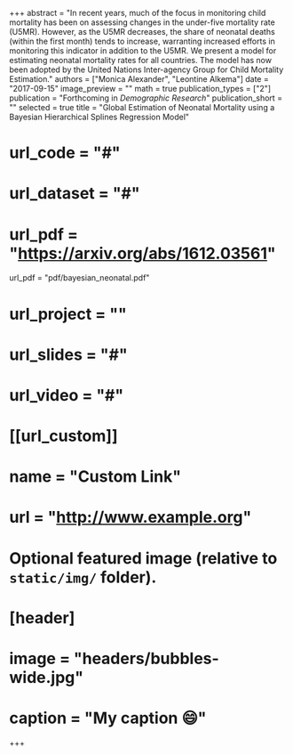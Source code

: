 +++
abstract = "In recent years, much of the focus in monitoring child mortality has been on assessing changes in the under-five mortality rate (U5MR). However, as the U5MR decreases, the share of neonatal deaths (within the first month) tends to increase, warranting increased efforts in monitoring this indicator in addition to the U5MR. We present a model for estimating neonatal mortality rates for all countries. The model has now been adopted by the United Nations Inter-agency Group for Child Mortality Estimation."
authors = ["Monica Alexander", "Leontine Alkema"]
date = "2017-09-15"
image_preview = ""
math = true
publication_types = ["2"]
publication = "Forthcoming in *Demographic Research*"
publication_short = ""
selected = true
title = "Global Estimation of Neonatal Mortality using a Bayesian Hierarchical Splines Regression Model"
# url_code = "#"
# url_dataset = "#"
# url_pdf = "https://arxiv.org/abs/1612.03561"
url_pdf = "pdf/bayesian_neonatal.pdf"
# url_project = ""
# url_slides = "#"
# url_video = "#"

# [[url_custom]]
# name = "Custom Link"
# url = "http://www.example.org"

# Optional featured image (relative to `static/img/` folder).
# [header]
# image = "headers/bubbles-wide.jpg"
# caption = "My caption :smile:"

+++

